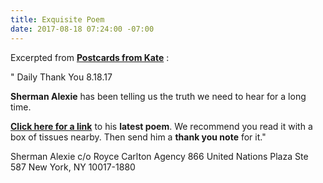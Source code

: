 ```yaml
---
title: Exquisite Poem
date: 2017-08-18 07:24:00 -07:00
---
```


Excerpted from [**Postcards from Kate**](https://www.postcardsfromkate.org/) :
 
"  Daily Thank You 8.18.17
 
**Sherman Alexie** has been telling us the truth we need to hear for a long time. 

[**Click here for a link**](https://earlybirdbooks.com/hymn-a-new-poem-by-sherman-alexie) to his **latest poem**. We recommend you read it with a box of tissues nearby. Then send him a **thank you note** for it."

Sherman Alexie
c/o Royce Carlton Agency
866 United Nations Plaza
Ste 587
New York, NY 10017-1880

> 